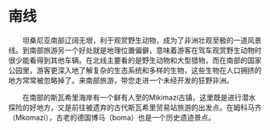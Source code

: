 # 南线
　　坦桑尼亚南部辽阔无垠，利于观赏野生动物，成为了非洲壮观至极的一道风景线。到南部旅游另一个好处就是地理位置偏僻，意味着游客在驾车观赏野生动物时很少能看得到其他车辆。在北线主要看的是野生动物和大型猎物，而在南部的国家公园里，游客更深入地了解复杂的生态系统和多样的生物，这些生物在人口拥挤的地方常常被忽略掉了。来南部旅游，带您走进一个未经开发的狂野非洲。

　　在南部的斯瓦希里海岸有一个鲜有人至的Mikimazi古镇，这里既是进行潜水探险的好地方，又是前往被遗弃的古代斯瓦希里贸易站旅游的出发点。在姆科马齐（Mkomazi），古老的德国博马（boma）也是一个历史遗迹景点。